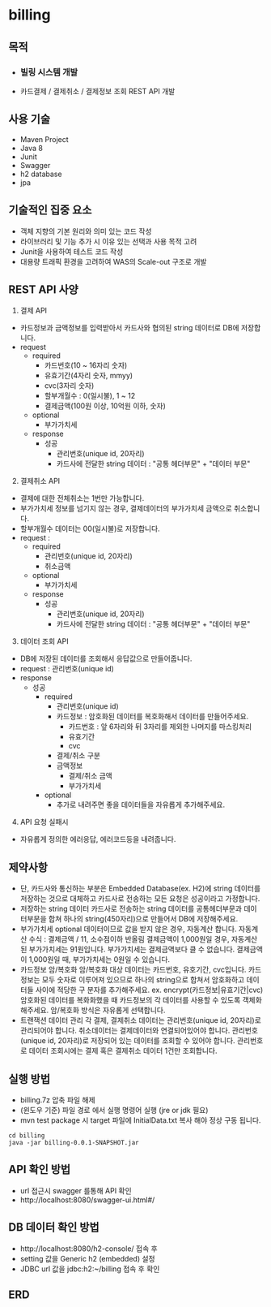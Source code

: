 # billing
목적
---
- ### 빌링 시스템 개발
-  카드결제 / 결제취소 / 결제정보 조회 REST API 개발

사용 기술
---
- Maven Project
- Java 8
- Junit
- Swagger
- h2 database
- jpa

기술적인 집중 요소
---
- 객체 지향의 기본 원리와 의미 있는 코드 작성
- 라이브러리 및 기능 추가 시 이유 있는 선택과 사용 목적 고려
- Junit을 사용하여 테스트 코드 작성
- 대용량 트래픽 환경을 고려하여 WAS의 Scale-out 구조로 개발

REST API 사양
---
1. 결제 API
- 카드정보과 금액정보를 입력받아서 카드사와 협의된 string 데이터로 DB에 저장합니다.
- request
  - required
    - 카드번호(10 ~ 16자리 숫자)
    - 유효기간(4자리 숫자, mmyy)
    - cvc(3자리 숫자)
    - 할부개월수 : 0(일시불), 1 ~ 12
    - 결제금액(100원 이상, 10억원 이하, 숫자)
  - optional
    - 부가가치세
  - response
    - 성공
      - 관리번호(unique id, 20자리)
      - 카드사에 전달한 string 데이터 : "공통 헤더부문" + "데이터 부문"
2. 결제취소 API
- 결제에 대한 전체취소는 1번만 가능합니다.
- 부가가치세 정보를 넘기지 않는 경우, 결제데이터의 부가가치세 금액으로 취소합니다.
- 할부개월수 데이터는 00(일시불)로 저장합니다.
- request :
  - required
    - 관리번호(unique id, 20자리)
    - 취소금액
  - optional
    - 부가가치세
  - response
    - 성공
      - 관리번호(unique id, 20자리)
      - 카드사에 전달한 string 데이터 : "공통 헤더부문" + "데이터 부문"
3. 데이터 조회 API
- DB에 저장된 데이터를 조회해서 응답값으로 만들어줍니다.
- request : 관리번호(unique id)
- response
  - 성공
    - required
      - 관리번호(unique id)
      - 카드정보 : 암호화된 데이터를 복호화해서 데이터를 만들어주세요.
        - 카드번호 : 앞 6자리와 뒤 3자리를 제외한 나머지를 마스킹처리
        - 유효기간
        - cvc
      - 결제/취소 구분
      - 금액정보
        - 결제/취소 금액
        - 부가가치세
    - optional
      - 추가로 내려주면 좋을 데이터들을 자유롭게 추가해주세요.
4. API 요청 실패시
  - 자유롭게 정의한 에러응답, 에러코드등을 내려줍니다.

제약사항
---
- 단, 카드사와 통신하는 부분은 Embedded Database(ex. H2)에 string 데이터를 저장하는 것으로 대체하고 카드사로 전송하는 모든 요청은 성공이라고 가정합니다.
- 저장하는 string 데이터
카드사로 전송하는 string 데이터를 공통헤더부문과 데이터부문을 합쳐 하나의 string(450자리)으로 만들어서 DB에 저장해주세요.
- 부가가치세
optional 데이터이므로 값을 받지 않은 경우, 자동계산 합니다.
자동계산 수식 : 결제금액 / 11, 소수점이하 반올림
결제금액이 1,000원일 경우, 자동계산된 부가가치세는 91원입니다.
부가가치세는 결제금액보다 클 수 없습니다.
결제금액이 1,000원일 때, 부가가치세는 0원일 수 있습니다.
- 카드정보 암/복호화
암/복호화 대상 데이터는 카드번호, 유호기간, cvc입니다.
카드정보는 모두 숫자로 이루어져 있으므로 하나의 string으로 합쳐서 암호화하고 데이터들 사이에 적당한 구
분자를 추가해주세요.
ex. encrypt(카드정보|유효기간|cvc)
암호화된 데이터를 복화화했을 때 카드정보의 각 데이터를 사용할 수 있도록 객체화해주세요.
암/복호화 방식은 자유롭게 선택합니다.
- 트랜잭션 데이터 관리
각 결제, 결제취소 데이터는 관리번호(unique id, 20자리)로 관리되어야 합니다.
취소데이터는 결제데이터와 연결되어있어야 합니다.
관리번호(unique id, 20자리)로 저장되어 있는 데이터를 조회할 수 있어야 합니다.
관리번호로 데이터 조회시에는 결제 혹은 결제취소 데이터 1건만 조회합니다.

실행 방법
---
- billing.7z 압축 파일 해제
- (윈도우 기준) 파일 경로 에서 실행 명령어 실행 (jre or jdk 필요)
- mvn test package 시 target 파일에 InitialData.txt 복사 해야 정상 구동 됩니다.
```
cd billing
java -jar billing-0.0.1-SNAPSHOT.jar
```

API 확인 방법
---
- url 접근시 swagger 를통해 API 확인
- http://localhost:8080/swagger-ui.html#/ 

DB 데이터 확인 방법
---
- http://localhost:8080/h2-console/ 접속 후
- setting 값을 Generic h2 (embedded) 설정
- JDBC url 값을 jdbc:h2:~/billing 접속 후 확인

ERD
---

